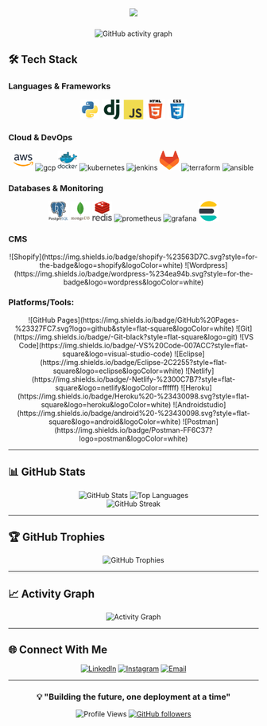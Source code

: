 

<h1 align="center">
  <a href="https://git.io/typing-svg">
    <img src="https://readme-typing-svg.herokuapp.com/?lines=Hello,+There!+👋;M+My+name+is+Yashkumar....;Nice+to+meet+you!&center=true&size=30">
  </a>
</h1>

<p align="center">
  <img src="https://github-profile-summary-cards.vercel.app/api/cards/profile-details?username=MrYashPatel&theme=dracula" alt="GitHub activity graph" />
</p>


## 🛠️ Tech Stack

### **Languages & Frameworks**
<p align="center">
  <img src="https://raw.githubusercontent.com/devicons/devicon/master/icons/python/python-original.svg" alt="python" width="40" height="40"/>
  <img src="https://raw.githubusercontent.com/devicons/devicon/master/icons/django/django-plain.svg" alt="django" width="40" height="40"/>
  <img src="https://raw.githubusercontent.com/devicons/devicon/master/icons/javascript/javascript-original.svg" alt="javascript" width="40" height="40"/>
  <img src="https://raw.githubusercontent.com/devicons/devicon/master/icons/html5/html5-original-wordmark.svg" alt="html5" width="40" height="40"/>
  <img src="https://raw.githubusercontent.com/devicons/devicon/master/icons/css3/css3-original-wordmark.svg" alt="css3" width="40" height="40"/>
</p>

### **Cloud & DevOps**
<p align="center">
  <img src="https://raw.githubusercontent.com/devicons/devicon/master/icons/amazonwebservices/amazonwebservices-original-wordmark.svg" alt="aws" width="40" height="40"/>
  <img src="https://www.vectorlogo.zone/logos/google_cloud/google_cloud-icon.svg" alt="gcp" width="40" height="40"/>
  <img src="https://raw.githubusercontent.com/devicons/devicon/master/icons/docker/docker-original-wordmark.svg" alt="docker" width="40" height="40"/>
  <img src="https://www.vectorlogo.zone/logos/kubernetes/kubernetes-icon.svg" alt="kubernetes" width="40" height="40"/>
  <img src="https://www.vectorlogo.zone/logos/jenkins/jenkins-icon.svg" alt="jenkins" width="40" height="40"/>
  <img src="https://raw.githubusercontent.com/devicons/devicon/master/icons/gitlab/gitlab-original.svg" alt="gitlab" width="40" height="40"/>
  <img src="https://www.vectorlogo.zone/logos/terraformio/terraformio-icon.svg" alt="terraform" width="40" height="40"/>
  <img src="https://www.vectorlogo.zone/logos/ansible/ansible-icon.svg" alt="ansible" width="40" height="40"/>
</p>

### **Databases & Monitoring**
<p align="center">
  <img src="https://raw.githubusercontent.com/devicons/devicon/master/icons/postgresql/postgresql-original-wordmark.svg" alt="postgresql" width="40" height="40"/>
  <img src="https://raw.githubusercontent.com/devicons/devicon/master/icons/mongodb/mongodb-original-wordmark.svg" alt="mongodb" width="40" height="40"/>
  <img src="https://raw.githubusercontent.com/devicons/devicon/master/icons/redis/redis-original-wordmark.svg" alt="redis" width="40" height="40"/>
  <img src="https://www.vectorlogo.zone/logos/prometheusio/prometheusio-icon.svg" alt="prometheus" width="40" height="40"/>
  <img src="https://www.vectorlogo.zone/logos/grafana/grafana-icon.svg" alt="grafana" width="40" height="40"/>
  <img src="https://raw.githubusercontent.com/devicons/devicon/master/icons/elasticsearch/elasticsearch-original.svg" alt="elasticsearch" width="40" height="40"/>
</p>

### CMS

<p align="center">
  ![Shopify](https://img.shields.io/badge/shopify-%23563D7C.svg?style=for-the-badge&logo=shopify&logoColor=white)
  ![Wordpress](https://img.shields.io/badge/wordpress-%234ea94b.svg?style=for-the-badge&logo=wordpress&logoColor=white)
</p>

### Platforms/Tools:

<p align="center">
  ![GitHub Pages](https://img.shields.io/badge/GitHub%20Pages-%23327FC7.svg?logo=github&style=flat-square&logoColor=white)
  ![Git](https://img.shields.io/badge/-Git-black?style=flat-square&logo=git)
  ![VS Code](https://img.shields.io/badge/-VS%20Code-007ACC?style=flat-square&logo=visual-studio-code)
  ![Eclipse](https://img.shields.io/badge/Eclipse-2C2255?style=flat-square&logo=eclipse&logoColor=white)
  ![Netlify](https://img.shields.io/badge/-Netlify-%2300C7B7?style=flat-square&logo=netlify&logoColor=ffffff)
  ![Heroku](https://img.shields.io/badge/Heroku%20-%23430098.svg?style=flat-square&logo=heroku&logoColor=white)
  ![Androidstudio](https://img.shields.io/badge/android%20-%23430098.svg?style=flat-square&logo=android&logoColor=white)
  ![Postman](https://img.shields.io/badge/Postman-FF6C37?logo=postman&logoColor=white)
</p>

---

## 📊 GitHub Stats

<div align="center">
  <img src="https://github-readme-stats.vercel.app/api?username=MrYashPatel&show_icons=true&theme=tokyonight&hide_border=true&count_private=true" alt="GitHub Stats" height="165">
  <img src="https://github-readme-stats.vercel.app/api/top-langs/?username=MrYashPatel&layout=compact&theme=tokyonight&hide_border=true" alt="Top Languages" height="165">
</div>

<div align="center">
  <img src="https://github-readme-streak-stats.herokuapp.com/?user=MrYashPatel&theme=tokyonight&hide_border=true" alt="GitHub Streak" width="400">
</div>

---

## 🏆 GitHub Trophies
<div align="center">
  <img src="https://github-profile-trophy.vercel.app/?username=MrYashPatel&theme=tokyonight&no-frame=true&no-bg=true&margin-w=4" alt="GitHub Trophies">
</div>

---

## 📈 Activity Graph
<div align="center">
  <img src="https://github-readme-activity-graph.vercel.app/graph?username=MrYashPatel&theme=tokyo-night&hide_border=true" alt="Activity Graph">
</div>

---

## 🌐 Connect With Me

<div align="center">
  
[![LinkedIn](https://img.shields.io/badge/LinkedIn-Connect-blue?style=for-the-badge&logo=linkedin&logoColor=white)](https://www.linkedin.com/in/yashkumar-patel11/)
[![Instagram](https://img.shields.io/badge/Instagram-Follow-E4405F?style=for-the-badge&logo=instagram&logoColor=white)](https://www.instagram.com/onecuriousbrat/)
[![Email](https://img.shields.io/badge/Email-yashkumarpatel11@gmail.com-red?style=for-the-badge&logo=gmail&logoColor=white)](mailto:yashkumarpatel11@gmail.com)

</div>

---

<div align="center">
  
### 💡 "Building the future, one deployment at a time" 

![Profile Views](https://komarev.com/ghpvc/?username=MrYashPatel&color=brightgreen&style=flat-square)
[![GitHub followers](https://img.shields.io/github/followers/MrYashPatel?label=Follow&style=social)](https://github.com/MrYashPatel)

</div>
